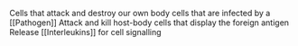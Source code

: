 Cells that attack and destroy our own body cells that are infected by a [[Pathogen]]
Attack and kill host-body cells that display the foreign antigen
Release [[Interleukins]] for cell signalling
